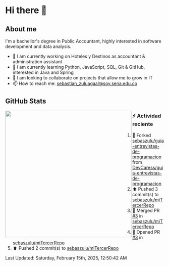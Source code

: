 # Hi there 👋

## About me

I'm a bachellor's degree in Public Accountant, highly interested in software development and data analysis.

- 💼 I am currently working on Hoteles y Destinos as accountant & administration assistant
- 🌱 I am currently learning Python, JavaScript, SQL, Git & GitHub, interested in Java and Spring
- 👯 I am looking to collaborate on projects that allow me to grow in IT
- 📫 How to reach me: <sebastian_zuluagaal@soy.sena.edu.co>

## GitHub Stats

<img align="left" width="400" src="https://github-readme-stats.vercel.app/api?username=SebasZulu&show_icons=true&theme=radical" />


### :zap: Actividad reciente
<!--RECENT_ACTIVITY:start-->
1. 🔱 Forked [sebaszulu/guia-entrevistas-de-programacion](https://github.com/sebaszulu/guia-entrevistas-de-programacion) from [DevCaress/guia-entrevistas-de-programacion](https://github.com/DevCaress/guia-entrevistas-de-programacion)<br>
2. ⬆️ Pushed 3 commit(s) to [sebaszulu/miTercerRepo](https://github.com/sebaszulu/miTercerRepo)<br>
3. 🎉 Merged PR [#3](https://github.com/sebaszulu/miTercerRepo/pull/3) in [sebaszulu/miTercerRepo](https://github.com/sebaszulu/miTercerRepo)<br>
4. 💪 Opened PR [#3](https://github.com/sebaszulu/miTercerRepo/pull/3) in [sebaszulu/miTercerRepo](https://github.com/sebaszulu/miTercerRepo)<br>
5. ⬆️ Pushed 2 commit(s) to [sebaszulu/miTercerRepo](https://github.com/sebaszulu/miTercerRepo)<br>
<!--RECENT_ACTIVITY:end-->
<!--RECENT_ACTIVITY:last_update-->
Last Updated: Saturday, February 15th, 2025, 12:50:42 AM
<!--RECENT_ACTIVITY:last_update_end-->
